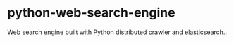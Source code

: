 # python-web-search-engine
Web search engine built with Python distributed crawler and elasticsearch..
